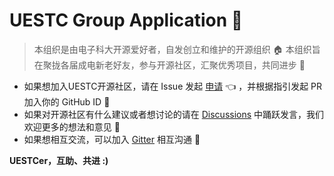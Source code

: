 # UESTC Group Application 👏

> 本组织是由电子科大开源爱好者，自发创立和维护的开源组织 🏠
> 本组织旨在聚拢各届成电新老好友，参与开源社区，汇聚优秀项目，共同进步 🚀

- 如果想加入UESTC开源社区，请在 Issue 发起 [申请](//github.com/uestcer/application/issues?utf8=%E2%9C%93&q=) 👈 ，并根据指引发起 PR 加入你的 GitHub ID 👀
- 如果对开源社区有什么建议或者想讨论的请在 [Discussions](https://github.com/uestcer/community/discussions) 中踊跃发言，我们欢迎更多的想法和意见 🤔
- 如果想相互交流，可以加入 [Gitter](https://gitter.im/uestc-community/community) 相互沟通 💬

**UESTCer，互助、共进 :)**